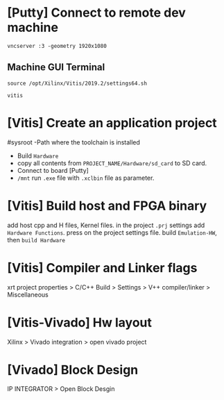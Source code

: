 



# [Putty] Connect to remote dev machine 
`vncserver :3 -geometry 1920x1080`
## Machine GUI Terminal
`source /opt/Xilinx/Vitis/2019.2/settings64.sh`

`vitis`


# [Vitis] Create an application project
#sysroot 
-Path where the toolchain is installed

- Build `Hardware`
- copy all contents from `PROJECT_NAME/Hardware/sd_card` to SD card.
- Connect to board [Putty]
- `/mnt` run `.exe` file with `.xclbin` file as parameter. 

# [Vitis] Build host and FPGA binary
add host cpp and H files, Kernel files. 
in the project `.prj` settings add `Hardware Functions`. 
press on the project settings file. build `Emulation-HW`, then `build Hardware`

# [Vitis] Compiler and Linker flags
xrt project properties > C/C++ Build > Settings > V++ compiler/linker > Miscellaneous

# [Vitis-Vivado] Hw layout 
Xilinx > Vivado integration > open vivado project

# [Vivado] Block Design
IP INTEGRATOR >  Open Block Desgin

